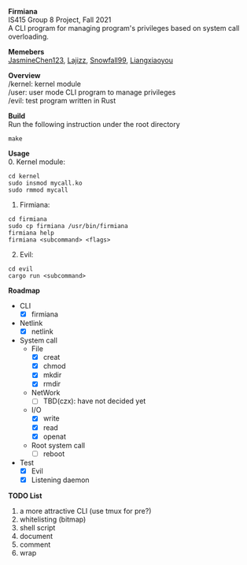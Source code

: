 **Firmiana**  
IS415 Group 8 Project, Fall 2021    
A CLI program for managing program's privileges based on system call overloading.

**Memebers**  
[JasmineChen123](https://github.com/JasmineChen123),
[Lajizz](https://github.com/Lajizz),
[Snowfall99](https://github.com/Snowfall99),
[Liangxiaoyou](https://github.com/liangxiaoyou)  

**Overview**  
/kernel: kernel module  
/user: user mode CLI program to manage privileges  
/evil: test program written in Rust  

**Build**  
Run the following instruction under the root directory
```
make
```

**Usage**  
0. Kernel module:  
```
cd kernel
sudo insmod mycall.ko
sudo rmmod mycall
```  
1. Firmiana:  
```
cd firmiana
sudo cp firmiana /usr/bin/firmiana
firmiana help
firmiana <subcommand> <flags> 
```
2. Evil:  
```
cd evil
cargo run <subcommand>
```

**Roadmap**  
- CLI
    - [x] firmiana

- Netlink  
    - [x] netlink  

- System call
    - File 
        - [x] creat  
        - [x] chmod  
        - [x] mkdir  
        - [x] rmdir

    - NetWork  
        - [ ] TBD(czx): have not decided yet
    
    - I/O
        - [x] write  
        - [x] read  
        - [x] openat 
    
    - Root system call   
        - [ ] reboot

- Test  
    - [x] Evil
    - [x] Listening daemon

**TODO List**
1. a more attractive CLI (use tmux for pre?)
2. whitelisting (bitmap)
3. shell script
4. document
5. comment
6. wrap

